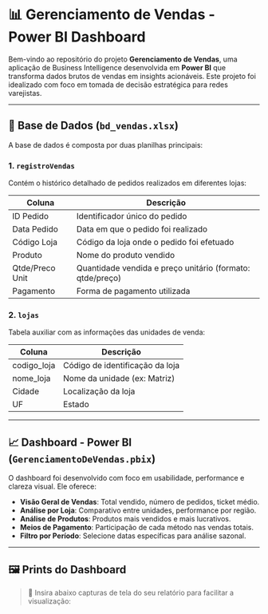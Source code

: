 

# 📊 Gerenciamento de Vendas - Power BI Dashboard

Bem-vindo ao repositório do projeto **Gerenciamento de Vendas**, uma aplicação de Business Intelligence desenvolvida em **Power BI** que transforma dados brutos de vendas em insights acionáveis. Este projeto foi idealizado com foco em tomada de decisão estratégica para redes varejistas.

---

## 📁 Base de Dados (`bd_vendas.xlsx`)

A base de dados é composta por duas planilhas principais:

### 1. `registroVendas`
Contém o histórico detalhado de pedidos realizados em diferentes lojas:

| Coluna           | Descrição                                        |
|------------------|--------------------------------------------------|
| ID Pedido        | Identificador único do pedido                    |
| Data Pedido      | Data em que o pedido foi realizado               |
| Código Loja      | Código da loja onde o pedido foi efetuado        |
| Produto          | Nome do produto vendido                          |
| Qtde/Preco Unit  | Quantidade vendida e preço unitário (formato: qtde/preço) |
| Pagamento        | Forma de pagamento utilizada                     |

### 2. `lojas`
Tabela auxiliar com as informações das unidades de venda:

| Coluna        | Descrição                    |
|---------------|------------------------------|
| codigo_loja   | Código de identificação da loja |
| nome_loja     | Nome da unidade (ex: Matriz) |
| Cidade        | Localização da loja          |
| UF            | Estado                       |

---

## 📈 Dashboard - Power BI (`GerenciamentoDeVendas.pbix`)

O dashboard foi desenvolvido com foco em usabilidade, performance e clareza visual. Ele oferece:

- **Visão Geral de Vendas**: Total vendido, número de pedidos, ticket médio.
- **Análise por Loja**: Comparativo entre unidades, performance por região.
- **Análise de Produtos**: Produtos mais vendidos e mais lucrativos.
- **Meios de Pagamento**: Participação de cada método nas vendas totais.
- **Filtro por Período**: Selecione datas específicas para análise sazonal.

---

## 🖼️ Prints do Dashboard

> 📌 Insira abaixo capturas de tela do seu relatório para facilitar a visualização:

